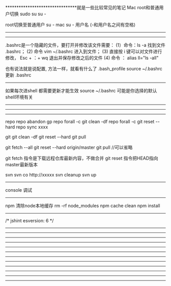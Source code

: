 ********************************就是一些比较常见的笔记
Mac root和普通用户切换
sudo su
su -

root切换至普通用户
su - mac
su - 用户名
(-和用户名之间有空格)

***************


***************
.bashrc是一个隐藏的文件，要打开并修改该文件需要：
(1）命令：ls -a 找到文件 .bashrc；
(2) 命令 vim ~/.bashrc 进入到文件；
(3) 直接按 i 键可以对文件进行修改， Esc + ：+ wq 退出并保存修改之后的文件
(4) 命令 ：
alias ll="ls -all"

也有说法就是说配置, 方法一样，就看有什么了
.bash_profile
source ~/.bashrc
 更新 .bashrc
***************
如果每次进shell 都需要更新才能生效 
source ~/.bashrc
可能是你选择的默认shell环境有关
***************
***************
***************
repo
repo abandon gp
repo forall -c git clean -df
repo forall -c git reset --hard
repo sync xxxx

git
git clean -df
git reset --hard
git pull

git fetch --all
git reset --hard origin/master
git pull //可以省略

git fetch 指令是下载远程仓库最新内容，不做合并
git reset 指令把HEAD指向master最新版本

svn
svn co http://xxxxx
svn cleanup
svn up
***************
console 调试

***************
npm 清除node本地缓存
rm -rf node_modules
npm cache clean
npm install
***************
/* jshint esversion: 6 */

***************
***************
***************
***************
***************
***************
***************
***************
***************
***************
***************
***************